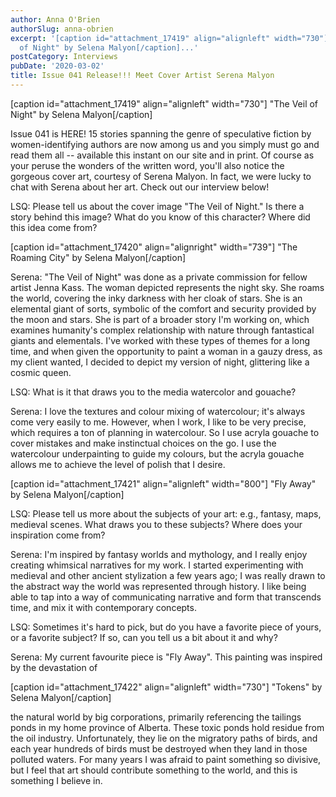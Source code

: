 ```yaml
---
author: Anna O'Brien
authorSlug: anna-obrien
excerpt: '[caption id="attachment_17419" align="alignleft" width="730"] "The Veil
  of Night" by Selena Malyon[/caption]...'
postCategory: Interviews
pubDate: '2020-03-02'
title: Issue 041 Release!!! Meet Cover Artist Serena Malyon
---
```

[caption id="attachment_17419" align="alignleft" width="730"] "The Veil of Night" by Selena Malyon[/caption]

Issue 041 is HERE! 15 stories spanning the genre of speculative fiction by women-identifying authors are now among us and you simply must go and read them all -- available this instant on our site and in print. Of course as your peruse the wonders of the written word, you'll also notice the gorgeous cover art, courtesy of Serena Malyon. In fact, we were lucky to chat with Serena about her art. Check out our interview below!

LSQ: Please tell us about the cover image "The Veil of Night." Is there a story behind this image? What do you know of this character? Where did this idea come from?

[caption id="attachment_17420" align="alignright" width="739"] "The Roaming City" by Selena Malyon[/caption]

Serena: "The Veil of Night" was done as a private commission for fellow artist Jenna Kass. The woman depicted represents the night sky. She roams the world, covering the inky darkness with her cloak of stars. She is an elemental giant of sorts, symbolic of the comfort and security provided by the moon and stars. She is part of a broader story I'm working on, which examines humanity's complex relationship with nature through fantastical giants and elementals. I've worked with these types of themes for a long time, and when given the opportunity to paint a woman in a gauzy dress, as my client wanted, I decided to depict my version of night, glittering like a cosmic queen.

LSQ: What is it that draws you to the media watercolor and gouache?

Serena: I love the textures and colour mixing of watercolour; it's always come very easily to me. However, when I work, I like to be very precise, which requires a ton of planning in watercolour. So I use acryla gouache to cover mistakes and make instinctual choices on the go. I use the watercolour underpainting to guide my colours, but the acryla gouache allows me to achieve the level of polish that I desire.

[caption id="attachment_17421" align="alignleft" width="800"] "Fly Away" by Selena Malyon[/caption]

LSQ: Please tell us more about the subjects of your art: e.g., fantasy, maps, medieval scenes. What draws you to these subjects? Where does your inspiration come from?

Serena: I'm inspired by fantasy worlds and mythology, and I really enjoy creating whimsical narratives for my work. I started experimenting with medieval and other ancient stylization a few years ago; I was really drawn to the abstract way the world was represented through history. I like being able to tap into a way of communicating narrative and form that transcends time, and mix it with contemporary concepts.

LSQ: Sometimes it's hard to pick, but do you have a favorite piece of yours, or a favorite subject? If so, can you tell us a bit about it and why?

Serena: My current favourite piece is "Fly Away". This painting was inspired by the devastation of

[caption id="attachment_17422" align="alignleft" width="730"] "Tokens" by Selena Malyon[/caption]

the natural world by big corporations, primarily referencing the tailings ponds in my home province of Alberta. These toxic ponds hold residue from the oil industry. Unfortunately, they lie on the migratory paths of birds, and each year hundreds of birds must be destroyed when they land in those polluted waters. For many years I was afraid to paint something so divisive, but I feel that art should contribute something to the world, and this is something I believe in.